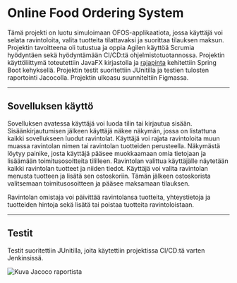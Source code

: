 # **Online Food Ordering System**

Tämä projekti on luotu simuloimaan OFOS-applikaatiota, jossa käyttäjä voi selata ravintoloita, valita tuotteita tilattavaksi ja suorittaa tilauksen maksun. Projektin tavoitteena oli tutustua ja oppia Agilen käyttöä Scrumia hyödyntäen
sekä hyödyntämään CI/CD:tä ohjelmistotuotannossa. Projektin käyttöliittymä toteutettiin JavaFX kirjastolla ja [rajapinta](https://github.com/mikktur/OFOS-Backend) kehitettiin Spring Boot kehyksellä. Projektin testit suoritettiin JUnitilla
ja testien tulosten raportointi Jacocolla. Projektin ulkoasu suunniteltiin Figmassa.

___

## Sovelluksen käyttö

Sovelluksen avatessa käyttäjä voi luoda tilin tai kirjautua sisään. Sisäänkirjautumisen jälkeen käyttäjä näkee näkymän, jossa on listattuna kaikki sovellukseen luodut ravintolat. Käyttäjä voi rajata ravintoloita muun muassa ravintolan nimen 
tai ravintolan tuotteiden perusteella. Näkymästä löytyy painike, josta käyttäjä pääsee muokkaamaan omia tietojaan ja lisäämään toimitusosoitteita tililleen. Ravintolan valittua käyttäjälle näytetään kaikki ravintolan tuotteet ja niiden tiedot.
Käyttäjä voi valita ravintolan menusta tuotteen ja lisätä sen ostoskoriin. Tämän jälkeen ostoskorista valitsemaan toimitusosoitteen ja pääsee maksamaan tilauksen.

Ravintolan omistaja voi päivittää ravintolansa tuotteita, yhteystietoja ja tuotteiden hintoja sekä lisätä tai poistaa tuotteita ravintoloistaan.

___

## Testit

Testit suoritettiin JUnitilla, joita käytettiin projektissa CI/CD:tä varten Jenkinsissä. 

![Kuva Jacoco raportista](https://cdn.discordapp.com/attachments/1202240953113382935/1292448920286396446/jacoco-testit.png?ex=6703c65b&is=670274db&hm=9c38afa7c1a9240d7a386f21504126cfc0a9407de4c0c4f1e15e53d329cf8201&)
